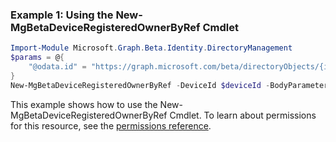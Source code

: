### Example 1: Using the New-MgBetaDeviceRegisteredOwnerByRef Cmdlet
```powershell
Import-Module Microsoft.Graph.Beta.Identity.DirectoryManagement
$params = @{
	"@odata.id" = "https://graph.microsoft.com/beta/directoryObjects/{id}"
}
New-MgBetaDeviceRegisteredOwnerByRef -DeviceId $deviceId -BodyParameter $params
```
This example shows how to use the New-MgBetaDeviceRegisteredOwnerByRef Cmdlet.
To learn about permissions for this resource, see the [permissions reference](/graph/permissions-reference).
